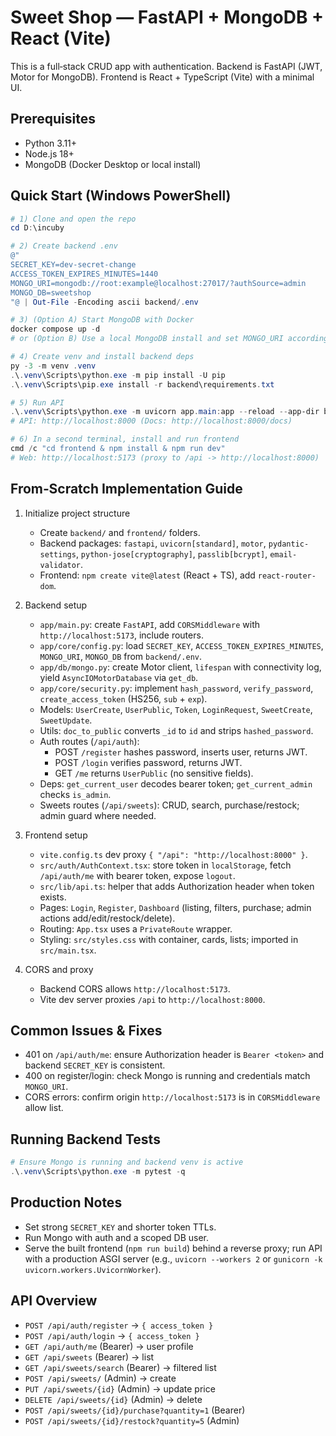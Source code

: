 # Sweet Shop — FastAPI + MongoDB + React (Vite)

This is a full‑stack CRUD app with authentication. Backend is FastAPI (JWT, Motor for MongoDB). Frontend is React + TypeScript (Vite) with a minimal UI.

## Prerequisites
- Python 3.11+
- Node.js 18+
- MongoDB (Docker Desktop or local install)

## Quick Start (Windows PowerShell)
```powershell
# 1) Clone and open the repo
cd D:\incuby

# 2) Create backend .env
@"
SECRET_KEY=dev-secret-change
ACCESS_TOKEN_EXPIRES_MINUTES=1440
MONGO_URI=mongodb://root:example@localhost:27017/?authSource=admin
MONGO_DB=sweetshop
"@ | Out-File -Encoding ascii backend/.env

# 3) (Option A) Start MongoDB with Docker
docker compose up -d
# or (Option B) Use a local MongoDB install and set MONGO_URI accordingly

# 4) Create venv and install backend deps
py -3 -m venv .venv
.\.venv\Scripts\python.exe -m pip install -U pip
.\.venv\Scripts\pip.exe install -r backend\requirements.txt

# 5) Run API
.\.venv\Scripts\python.exe -m uvicorn app.main:app --reload --app-dir backend
# API: http://localhost:8000 (Docs: http://localhost:8000/docs)

# 6) In a second terminal, install and run frontend
cmd /c "cd frontend & npm install & npm run dev"
# Web: http://localhost:5173 (proxy to /api -> http://localhost:8000)
```

## From‑Scratch Implementation Guide

1. Initialize project structure
   - Create `backend/` and `frontend/` folders.
   - Backend packages: `fastapi`, `uvicorn[standard]`, `motor`, `pydantic-settings`, `python-jose[cryptography]`, `passlib[bcrypt]`, `email-validator`.
   - Frontend: `npm create vite@latest` (React + TS), add `react-router-dom`.

2. Backend setup
   - `app/main.py`: create `FastAPI`, add `CORSMiddleware` with `http://localhost:5173`, include routers.
   - `app/core/config.py`: load `SECRET_KEY`, `ACCESS_TOKEN_EXPIRES_MINUTES`, `MONGO_URI`, `MONGO_DB` from `backend/.env`.
   - `app/db/mongo.py`: create Motor client, `lifespan` with connectivity log, yield `AsyncIOMotorDatabase` via `get_db`.
   - `app/core/security.py`: implement `hash_password`, `verify_password`, `create_access_token` (HS256, `sub` + `exp`).
   - Models: `UserCreate`, `UserPublic`, `Token`, `LoginRequest`, `SweetCreate`, `SweetUpdate`.
   - Utils: `doc_to_public` converts `_id` to `id` and strips `hashed_password`.
   - Auth routes (`/api/auth`):
     - POST `/register` hashes password, inserts user, returns JWT.
     - POST `/login` verifies password, returns JWT.
     - GET `/me` returns `UserPublic` (no sensitive fields).
   - Deps: `get_current_user` decodes bearer token; `get_current_admin` checks `is_admin`.
   - Sweets routes (`/api/sweets`): CRUD, search, purchase/restock; admin guard where needed.

3. Frontend setup
   - `vite.config.ts` dev proxy `{ "/api": "http://localhost:8000" }`.
   - `src/auth/AuthContext.tsx`: store token in `localStorage`, fetch `/api/auth/me` with bearer token, expose `logout`.
   - `src/lib/api.ts`: helper that adds Authorization header when token exists.
   - Pages: `Login`, `Register`, `Dashboard` (listing, filters, purchase; admin actions add/edit/restock/delete).
   - Routing: `App.tsx` uses a `PrivateRoute` wrapper.
   - Styling: `src/styles.css` with container, cards, lists; imported in `src/main.tsx`.

4. CORS and proxy
   - Backend CORS allows `http://localhost:5173`.
   - Vite dev server proxies `/api` to `http://localhost:8000`.

## Common Issues & Fixes
- 401 on `/api/auth/me`: ensure Authorization header is `Bearer <token>` and backend `SECRET_KEY` is consistent.
- 400 on register/login: check Mongo is running and credentials match `MONGO_URI`.
- CORS errors: confirm origin `http://localhost:5173` is in `CORSMiddleware` allow list.

## Running Backend Tests
```powershell
# Ensure Mongo is running and backend venv is active
.\.venv\Scripts\python.exe -m pytest -q
```

## Production Notes
- Set strong `SECRET_KEY` and shorter token TTLs.
- Run Mongo with auth and a scoped DB user.
- Serve the built frontend (`npm run build`) behind a reverse proxy; run API with a production ASGI server (e.g., `uvicorn --workers 2` or `gunicorn -k uvicorn.workers.UvicornWorker`).

## API Overview
- `POST /api/auth/register` → `{ access_token }`
- `POST /api/auth/login` → `{ access_token }`
- `GET /api/auth/me` (Bearer) → user profile
- `GET /api/sweets` (Bearer) → list
- `GET /api/sweets/search` (Bearer) → filtered list
- `POST /api/sweets/` (Admin) → create
- `PUT /api/sweets/{id}` (Admin) → update price
- `DELETE /api/sweets/{id}` (Admin) → delete
- `POST /api/sweets/{id}/purchase?quantity=1` (Bearer)
- `POST /api/sweets/{id}/restock?quantity=5` (Admin)
